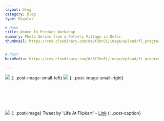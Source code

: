```yaml
---
layout: blog
category: blog
type: Regular

# Home
title: Women In Product Workshop
summary: Photo Series from a Pottery Village in Delhi
thumbnail: https://res.cloudinary.com/dz8f2hn5i/image/upload/fl_progressive/v1582745806/WIP/WIP_-_Thumbnail_gdv9of.png


# Post
heroMedia: https://res.cloudinary.com/dz8f2hn5i/image/upload/fl_progressive/v1582745806/WIP/WIP_srakgu.png

---
```




<img src="https://res.cloudinary.com/dz8f2hn5i/image/upload/fl_progressive/v1584197943/WIP/Persona_-_1_tbqrxd.png">
{: .post-image-small-left} 
<img src="https://res.cloudinary.com/dz8f2hn5i/image/upload/fl_progressive/v1584197943/WIP/Persona_-_2_vqhzix.png">
{: .post-image-small-right} 

<br></br><br></br>





<img src="https://res.cloudinary.com/dz8f2hn5i/image/upload/fl_progressive/v1582745869/WIP/collage-wip_bvjkdi.png">
{: .post-image} 
Tweet by 'Life At Flipkart' - <a href="https://twitter.com/WorkAtFlipkart/status/1198181713387511808?ref_src=twsrc%5Etfw%7Ctwcamp%5Etweetembed&ref_url=notion%3A%2F%2Fwww.notion.so%2Feshaankaul29%2FWomen-in-Product-854232fb7229430b9a1be79aecd8f8e2" target="_blank">Link</a>
{: .post-caption}


















